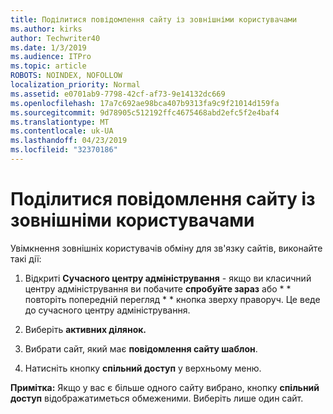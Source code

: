 ```yaml
---
title: Поділитися повідомлення сайту із зовнішніми користувачами
ms.author: kirks
author: Techwriter40
ms.date: 1/3/2019
ms.audience: ITPro
ms.topic: article
ROBOTS: NOINDEX, NOFOLLOW
localization_priority: Normal
ms.assetid: e0701ab9-7798-42cf-af73-9e14132dc669
ms.openlocfilehash: 17a7c692ae98bca407b9313fa9c9f21014d159fa
ms.sourcegitcommit: 9d78905c512192ffc4675468abd2efc5f2e4baf4
ms.translationtype: MT
ms.contentlocale: uk-UA
ms.lasthandoff: 04/23/2019
ms.locfileid: "32370186"
---
```

# <a name="share-a-communication-site-with-external-users"></a>Поділитися повідомлення сайту із зовнішніми користувачами

Увімкнення зовнішніх користувачів обміну для зв'язку сайтів, виконайте такі дії: 
  
1. Відкриті **Сучасного центру адміністрування** - якщо ви класичний центру адміністрування ви побачите **спробуйте зараз** або * * повторіть попередній перегляд * * кнопка зверху праворуч. Це веде до сучасного центру адміністрування. 
  
2. Виберіть **активних ділянок.**
  
3. Вибрати сайт, який має **повідомлення сайту шаблон**. 
  
4. Натисніть кнопку **спільний доступ** у верхньому меню. 
  
 **Примітка:** Якщо у вас є більше одного сайту вибрано, кнопку **спільний доступ** відображатиметься обмеженими. Виберіть лише один сайт. 
  

